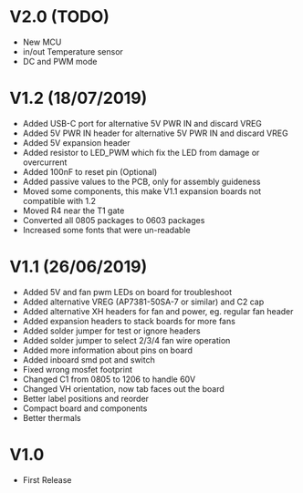 # V2.0 (TODO)
- New MCU
- in/out Temperature sensor
- DC and PWM mode

# V1.2 (18/07/2019)
- Added USB-C port for alternative 5V PWR IN and discard VREG
- Added 5V PWR IN header for alternative 5V PWR IN and discard VREG
- Added 5V expansion header
- Added resistor to LED_PWM which fix the LED from damage or overcurrent
- Added 100nF to reset pin (Optional)
- Added passive values to the PCB, only for assembly guideness
- Moved some components, this make V1.1 expansion boards not compatible with 1.2
- Moved R4 near the T1 gate
- Converted all 0805 packages to 0603 packages
- Increased some fonts that were un-readable

# V1.1 (26/06/2019)
- Added 5V and fan pwm LEDs on board for troubleshoot
- Added alternative VREG (AP7381-50SA-7 or similar) and C2 cap
- Added alternative XH headers for fan and power, eg. regular fan header
- Added expansion headers to stack boards for more fans
- Added solder jumper for test or ignore headers
- Added solder jumper to select 2/3/4 fan wire operation
- Added more information about pins on board
- Added inboard smd pot and switch
- Fixed wrong mosfet footprint
- Changed C1 from 0805 to 1206 to handle 60V
- Changed VH orientation, now tab faces out the board
- Better label positions and reorder
- Compact board and components
- Better thermals

# V1.0
- First Release
